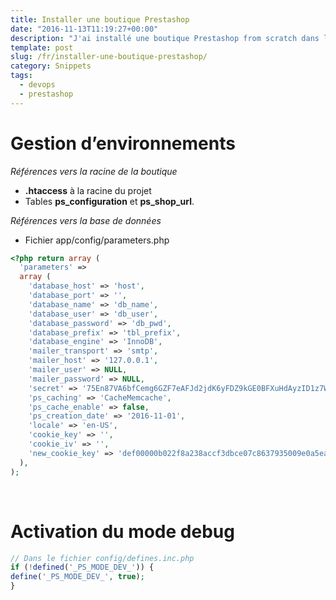 ```yaml
---
title: Installer une boutique Prestashop
date: "2016-11-13T11:19:27+00:00"
description: "J'ai installé une boutique Prestashop from scratch dans le cadre d'un projet. Voici un petit débrief de mon expérience."
template: post
slug: /fr/installer-une-boutique-prestashop/
category: Snippets
tags:
  - devops
  - prestashop
---
```



# Gestion d&rsquo;environnements

_Références vers la racine de la boutique_

  - **.htaccess** à la racine du projet
  - Tables **ps_configuration** et **ps\_shop\_url**.

_Références vers la base de données_

  - Fichier app/config/parameters.php

```php 
<?php return array (
  'parameters' => 
  array (
    'database_host' => 'host',
    'database_port' => '',
    'database_name' => 'db_name',
    'database_user' => 'db_user',
    'database_password' => 'db_pwd',
    'database_prefix' => 'tbl_prefix',
    'database_engine' => 'InnoDB',
    'mailer_transport' => 'smtp',
    'mailer_host' => '127.0.0.1',
    'mailer_user' => NULL,
    'mailer_password' => NULL,
    'secret' => '75En87VA6bfCemg6GZF7eAFJd2jdK6yFDZ9kGE0BFXuHdAyzID1z7W7d',
    'ps_caching' => 'CacheMemcache',
    'ps_cache_enable' => false,
    'ps_creation_date' => '2016-11-01',
    'locale' => 'en-US',
    'cookie_key' => '',
    'cookie_iv' => '',
    'new_cookie_key' => 'def00000b022f8a238accf3dbce07c8637935009e0a5ea637e8d1611e06d0ce97edf93af5cf40871d560287eef4990de0801a01df04fbb002184c3e8804d73939d2720e8',
  ),
);
```

&nbsp;

# Activation du mode debug

```php 
// Dans le fichier config/defines.inc.php
if (!defined('_PS_MODE_DEV_')) {
define('_PS_MODE_DEV_', true);
}
```
